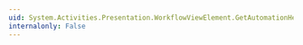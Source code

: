 ```yaml
---
uid: System.Activities.Presentation.WorkflowViewElement.GetAutomationHelpText
internalonly: False
---
```

